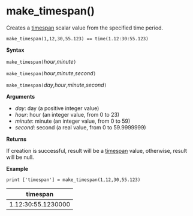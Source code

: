 # make_timespan()

Creates a [timespan](./scalar-data-types/timespan.md) scalar value from the specified time period.

<!-- csl -->
```
make_timespan(1,12,30,55.123) == time(1.12:30:55.123)
```

**Syntax**

`make_timespan(`*hour*,*minute*`)`

`make_timespan(`*hour*,*minute*,*second*`)`

`make_timespan(`*day*,*hour*,*minute*,*second*`)`

**Arguments**

* *day*: day (a positive integer value)
* *hour*: hour (an integer value, from 0 to 23)
* *minute*: minute (an integer value, from 0 to 59)
* *second*: second (a real value, from 0 to 59.9999999)

**Returns**

If creation is successful, result will be a [timespan](./scalar-data-types/timespan.md) value, otherwise, result will be null.
 
**Example**

<!-- csl -->
```
print ['timespan'] = make_timespan(1,12,30,55.123)

```

|timespan|
|---|
|1.12:30:55.1230000|



